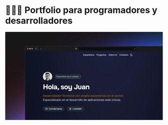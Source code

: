 # 👨🏻‍💻 Portfolio para programadores y desarrolladores

<div align="center">
<a href="https://juanmunozmedina.vercel.app/">
<img src="./public/portfolio.webp">
</a>
<p></p>
</div>